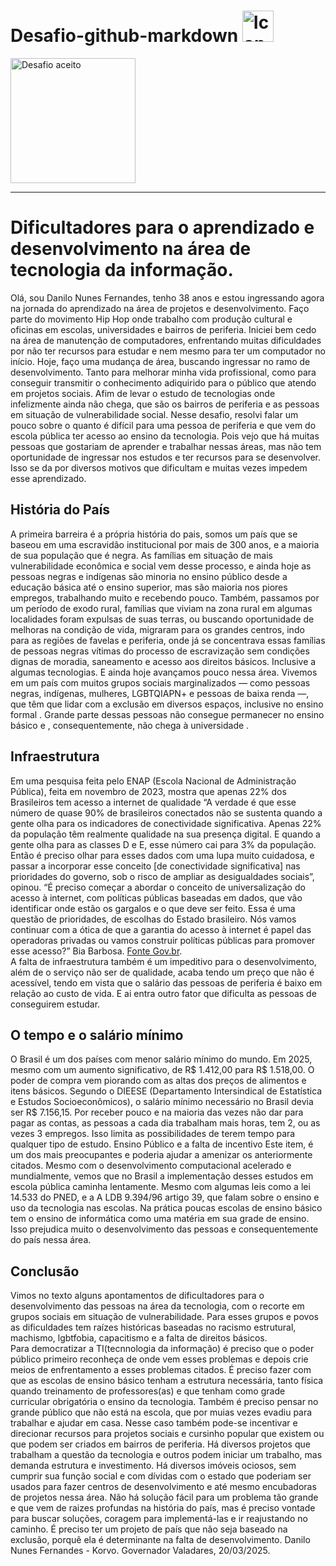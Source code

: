 # Desafio-github-markdown <img src="https://icons8.com.br/icon/kUQmxB5nr33M/markdown" Title="Icone Markdown" widht="50" height="50">
<img src="https://iili.io/3JuYVUl.md.gif" Title="Desafio aceito" widht="400" height="200">


***

# Dificultadores para o aprendizado e desenvolvimento na área de tecnologia da informação.

Olá, sou Danilo Nunes Fernandes, tenho 38 anos e estou ingressando agora na jornada do aprendizado na área de projetos e desenvolvimento. Faço parte do movimento Hip Hop onde trabalho com produção cultural e oficinas em escolas, universidades e bairros de periferia. Iniciei bem cedo na área de manutenção de computadores, enfrentando muitas dificuldades por não ter recursos para estudar e nem mesmo para ter um computador no início. Hoje, faço uma mudança de área, buscando ingressar no ramo de desenvolvimento. Tanto para melhorar minha vida profissional, como para conseguir transmitir o conhecimento adiquirido para o público que atendo em projetos sociais. Afim de levar o estudo de tecnologias onde infelizmente ainda não chega, que são os bairros de periferia e as pessoas em situação de vulnerabilidade social.
Nesse desafio, resolvi falar um pouco sobre o quanto é difícil para uma pessoa de periferia e que vem do escola pública ter acesso ao ensino da tecnologia. Pois vejo que há muitas pessoas que gostariam de aprender e trabalhar nessas áreas, mas não tem oportunidade de ingressar nos estudos e ter recursos para se desenvolver. Isso se da por diversos motivos que dificultam e muitas vezes impedem esse aprendizado.
## História do País
A primeira barreira é a própria história do pais, somos um país que se baseou em uma escravidão institucional por mais de 300 anos, e a maioria de sua população que é negra. As famílias em situação de mais vulnerabilidade econômica e social vem desse processo, e ainda hoje as pessoas negras e indígenas são minoria no ensino público desde a educação básica até o ensino superior, mas são maioria nos piores empregos, trabalhando muito e recebendo pouco. Também, passamos por um período de exodo rural, famílias que viviam na zona rural em algumas localidades foram expulsas de suas terras, ou buscando oportunidade de melhoras na condição de vida, migraram para os grandes centros, indo para as regiões de favelas e periferia, onde já se concentrava essas famílias de pessoas negras vítimas do processo de escravização sem condições dignas de moradia, saneamento e acesso aos direitos básicos. Inclusive a algumas tecnologias. E ainda hoje avançamos pouco nessa área. 
Vivemos em um país com muitos grupos sociais marginalizados — como pessoas negras, indígenas, mulheres, LGBTQIAPN+ e pessoas de baixa renda —, que têm que lidar com a exclusão em diversos espaços, inclusive no ensino formal . Grande parte dessas pessoas não consegue permanecer no ensino básico e , consequentemente, não chega à universidade .



## Infraestrutura
   Em uma pesquisa feita pelo ENAP (Escola Nacional de Administração Pública), feita em novembro de 2023, mostra que apenas 22% dos Brasileiros tem acesso a internet de qualidade
“A verdade é que esse número de quase 90% de brasileiros conectados não se sustenta quando a gente olha para os indicadores de conectividade significativa. Apenas 22% da população têm realmente qualidade na sua presença digital. E quando a gente olha para as classes D e E, esse número cai para 3% da população. Então é preciso olhar para esses dados com uma lupa muito cuidadosa, e passar a incorporar esse conceito [de conectividade significativa] nas prioridades do governo, sob o risco de ampliar as desigualdades sociais”, opinou. “É preciso começar a abordar o conceito de universalização do acesso à internet, com políticas públicas baseadas em dados, que vão identificar onde estão os gargalos e o que deve ser feito. Essa é uma questão de prioridades, de escolhas do Estado brasileiro. Nós vamos continuar com a ótica de que a garantia do acesso à internet é papel das operadoras privadas ou vamos construir políticas públicas para promover esse acesso?”   Bia Barbosa.
[Fonte Gov.br](https://www.enap.gov.br/pt/acontece/noticias/inclusao-digital-no-brasil-apenas-22-dos-brasileiros-tem-acesso-a-uma-internet-de-qualidade-revela-pesquisa).</br>
A falta de infraestrutura também é um impeditivo para o desenvolvimento, além de o serviço não ser de qualidade, acaba tendo um preço que não é acessível, tendo em vista que o salário das pessoas de periferia é baixo em relação ao custo de vida. E ai entra outro fator que dificulta as pessoas de conseguirem estudar.
## O tempo e o salário mínimo
O Brasil é um dos países com menor salário mínimo do mundo. Em 2025, mesmo com um aumento significativo, de R$ 1.412,00  para R$ 1.518,00. O poder de compra vem piorando com as altas dos preços de alimentos e itens básicos. Segundo o DIEESE (Departamento Intersindical de Estatística e Estudos Socioeconômicos), o salário mínimo necessário no Brasil devia ser R$ 7.156,15.
Por receber pouco e na maioria das vezes não dar para pagar as contas, as pessoas a cada dia trabalham mais horas, tem 2, ou as vezes 3 empregos. Isso limita as possibilidades de terem tempo para qualquer tipo de estudo. 
Ensino Público e a falta de incentivo
Este item, é um dos mais preocupantes e poderia ajudar a amenizar os anteriormente citados. Mesmo com o desenvolvimento computacional acelerado e mundialmente, vemos que no Brasil a implementação desses estudos em escola pública caminha lentamente. Mesmo com algumas leis como a lei 14.533 do PNED, e a A LDB 9.394/96 artigo 39, que falam sobre o ensino e uso da tecnologia nas escolas. Na prática poucas escolas de ensino básico tem o ensino de informática como uma matéria em sua grade de ensino. Isso prejudica muito o desenvolvimento das pessoas e consequentemente do país nessa área.

## Conclusão 
Vimos no texto alguns apontamentos de dificultadores para o desenvolvimento das pessoas na área da tecnologia, com o recorte em grupos sociais em situação de vulnerabilidade. Para esses grupos e povos as dificuldades tem raízes históricas baseadas no racismo estrutural, machismo, lgbtfobia, capacitismo e a falta de direitos básicos.  	
Para democratizar a TI(tecnnologia da informação) é preciso que o poder público primeiro reconheça de onde vem esses problemas e depois crie meios de enfrentamento a esses problemas citados. É preciso fazer com que as escolas de ensino básico tenham a estrutura necessária, tanto física quando treinamento de professores(as) e que tenham como grade curricular obrigatória o ensino da tecnologia.
Também é preciso pensar no grande público que não está na escola, que por muias vezes evadiu para trabalhar e ajudar em casa. Nesse caso também pode-se incentivar e direcionar recursos para projetos sociais e cursinho popular que existem ou que  podem ser criados em bairros de periferia. Há diversos projetos que trabalham a questão da tecnologia e outros podem iniciar um trabalho, mas demanda estrutura e investimento. Há diversos imóveis ociosos, sem cumprir sua função social e com dívidas com o estado que poderiam ser usados para fazer centros de desenvolvimento e até mesmo encubadoras de projetos nessa área. 
Não há solução fácil para um problema tão grande e que vem de raizes profundas na história do país, mas é preciso vontade para buscar soluções, coragem para implementá-las e ir reajustando no caminho. É preciso ter um projeto de país que não seja baseado na exclusão, porquê ela é determinante na falta de desenvolvimento.
                                                                        Danilo Nunes Fernandes - Korvo. Governador Valadares, 20/03/2025.



	